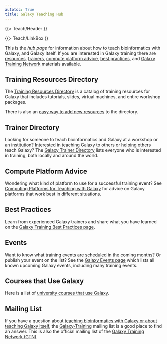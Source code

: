 ```yaml
---
autotoc: True
title: Galaxy Teaching Hub
---
```

{{> Teach/Header }}


{{> Teach/LinkBox }}

This is the *hub page* for information about how to teach bioinformatics with Galaxy, and Galaxy itself.  If you are interested in Galaxy training there are [resources](/src/teach/resources/index.md), [trainers](/src/teach/trainers/index.md), [compute platform advice](/src/teach/computing-platforms/index.md), [best practices](/src/teach/best-practices/index.md), and [Galaxy Training Network](/src/teach/gtn/index.md) materials available.

## Training Resources Directory

The [Training Resources Directory](/src/teach/resources/index.md) is a catalog of training resources for Galaxy that includes tutorials, slides, virtual machines, and entire workshop packages.

There is also an [easy way to add new resources](/src/teach/resources/index.md#add-a-training-resource) to the directory.

## Trainer Directory

Looking for someone to teach bioinformatics and Galaxy at a workshop or an institution? Interested in teaching Galaxy to others or helping others teach Galaxy? The [Galaxy Trainer Directory](/src/teach/trainers/index.md) lists everyone who is interested in training, both locally and around the world.  

## Compute Platform Advice

Wondering what kind of platform to use for a successful training event? See [Computing Platforms for Teaching with Galaxy](/src/teach/computing-platforms/index.md) for advice on Galaxy platforms that work best in different situations.

## Best Practices

Learn from experienced Galaxy trainers and share what you have learned on the [Galaxy Training Best Practices page](/src/teach/best-practices/index.md).  

## Events

Want to know what training events are scheduled in the coming months? Or publish your event on the list? See the [Galaxy Events page](/src/events/index.md) which lists all known upcoming Galaxy events, including many training events.

## Courses that Use Galaxy

Here is a list of [university courses that use Galaxy](/src/university-courses/index.md).

## Mailing List

If you have a question about [teaching bioinformatics with Galaxy or about teaching Galaxy itself](/src/teach/index.md), the [Galaxy-Training](http://galaxy-training-mailing-list-archive.35427.n7.nabble.com/) mailing list is a good place to find an answer. This is also the official mailing list of the [Galaxy Training Network (GTN)](/src/teach/gtn/index.md).
